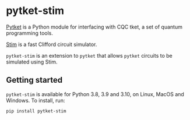 # pytket-stim

[Pytket](https://cqcl.github.io/pytket) is a Python module for interfacing
with CQC tket, a set of quantum programming tools.

[Stim](https://github.com/quantumlib/Stim) is a fast Clifford circuit simulator.

`pytket-stim` is an extension to `pytket` that allows `pytket` circuits to be
simulated using Stim.

## Getting started

`pytket-stim` is available for Python 3.8, 3.9 and 3.10, on Linux, MacOS and
Windows. To install, run:

```pip install pytket-stim```
